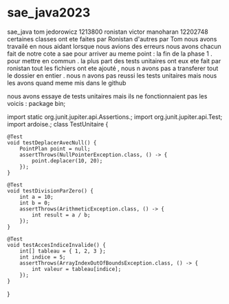 # sae_java2023
sae_java
tom jedorowicz 1213800 
ronistan victor manoharan 12202748
certaines classes ont ete faites par Ronistan d'autres par   Tom nous avons travailé en nous aidant lorsque nous avions des erreurs nous avons chacun fait de notre cote a sae pour arriver au meme point : la fin de la phase 1 . pour mettre en commun .
la plus part des tests unitaires ont eux ete fait par ronistan 
tout les fichiers ont ete ajouté , nous n avons pas a transferer tout le dossier en entier .
nous n avons pas reussi les tests unitaires mais nous les avons quand meme mis dans le github 

nous avons essaye de tests unitaires mais ils ne fonctionnaient pas les voicis : package bin;

import static org.junit.jupiter.api.Assertions.;
import org.junit.jupiter.api.Test;
import ardoise.;
class TestUnitaire {

    @Test
    void testDeplacerAvecNull() {
        PointPlan point = null;
        assertThrows(NullPointerException.class, () -> {
            point.deplacer(10, 20);
        });
    }

    @Test
    void testDivisionParZero() {
        int a = 10;
        int b = 0;
        assertThrows(ArithmeticException.class, () -> {
            int result = a / b;
        });
    }

    @Test
    void testAccesIndiceInvalide() {
        int[] tableau = { 1, 2, 3 };
        int indice = 5;
        assertThrows(ArrayIndexOutOfBoundsException.class, () -> {
            int valeur = tableau[indice];
        });
    }


}
